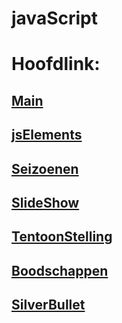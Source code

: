 # javaScript

# Hoofdlink:
## [Main]( http://34179.hosts1.ma-cloud.nl/)

## [jsElements]( http://34179.hosts1.ma-cloud.nl/jsElements/)
## [Seizoenen]( https://34179.hosts1.ma-cloud.nl/seizoenen/)
## [SlideShow]( http://34179.hosts1.ma-cloud.nl/slideshow/)
## [TentoonStelling]( https://34179.hosts1.ma-cloud.nl/tentoonstelling/)
## [Boodschappen]( http://34179.hosts1.ma-cloud.nl/boodschappen/)
## [SilverBullet]( http://34179.hosts1.ma-cloud.nl/silverBullet/)
